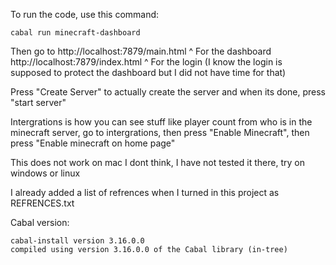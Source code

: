 To run the code, use this command:
```
cabal run minecraft-dashboard
```
Then go to 
http://localhost:7879/main.html
^ For the dashboard
http://localhost:7879/index.html
^ For the login (I know the login is supposed to protect the dashboard but I did not have time for that)

Press "Create Server" to actually create the server and when its done, press "start server"

Intergrations is how you can see stuff like player count from who is in the minecraft server, go to intergrations, then press "Enable Minecraft", then press
"Enable minecraft on home page" 

This does not work on mac I dont think, I have not tested it there, try on windows or linux

I already added a list of refrences when I turned in this project as REFRENCES.txt

Cabal version:
```
cabal-install version 3.16.0.0 
compiled using version 3.16.0.0 of the Cabal library (in-tree)
```